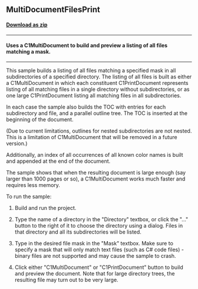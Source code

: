 ## MultiDocumentFilesPrint
#### [Download as zip](https://grapecity.github.io/DownGit/#/home?url=https://github.com/GrapeCity/ComponentOne-WinForms-Samples/tree/master/Core\PrintDocument\MultiDocumentFilesPrint)
____
#### Uses a C1MultiDocument to build and preview a listing of all files matching a mask.
____
This sample builds a listing of all files matching a specified mask in all subdirectories of a specified directory.
The listing of all files is built as either a C1MultiDocument in which each constituent C1PrintDocument represents listing of all matching files in a single directory without subdirectories,
or as one large C1PrintDocument listing all matching files in all subdirectories. 

In each case the sample also builds the TOC with entries for each subdirectory and file, and a parallel outline tree. The TOC is inserted at the beginning of the document. 

(Due to current limitations, outlines for nested subdirectories are not nested. This is a limitation of C1MultiDocument that will be removed in a future version.) 

Additionally, an index of all occurrences of all known color names is built and appended at the end of the document. 

The sample shows that when the resulting document is large enough (say larger than 1000 pages or so), a C1MultiDocument works much faster and requires less memory. 

To run the sample: 

1) Build and run the project. 

2) Type the name of a directory in the "Directory" textbox, or click the "..." button to the right of it to choose the directory using a dialog. Files in that directory and all its subdirectories will be listed. 

3) Type in the desired file mask in the "Mask" textbox. Make sure to specify a mask that will only match text files (such as C# code files) - binary files are not supported and may cause the sample to crash. 

4) Click either "C1MultiDocument" or "C1PrintDocument" button to build and preview the document. Note that for large directory trees, the resulting file may turn out to be very large. 